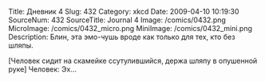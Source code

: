 Title: Дневник 4 
Slug: 432 
Category: xkcd 
Date: 2009-04-10 10:19:30 
SourceNum: 432 
SourceTitle: Journal 4 
Image: /comics/0432.png 
MicroImage: /comics/0432_micro.png 
MiniImage: /comics/0432_mini.png 
Description: Блин, эта эмо-чушь вроде как только для тех, кто без шляпы. 

[Человек сидит на скамейке ссутулившийся, держа шляпу в опушенной руке]
Человек: Эх…